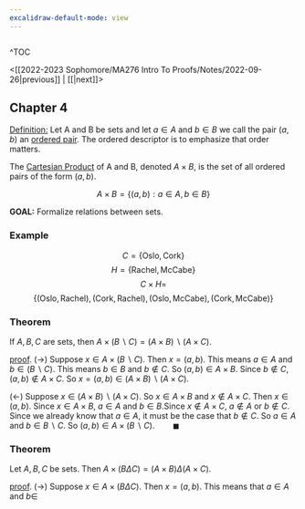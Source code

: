 ```yaml
---
excalidraw-default-mode: view
---
```



```toc

```

^TOC

<[[2022-2023 Sophomore/MA276 Intro To Proofs/Notes/2022-09-26|previous]] | [[|next]]>

## Chapter 4

<u>Definition:</u> Let A and B be sets and let $a\in A$ and $b \in B$ we call the pair $(a,b)$ an <u>ordered pair</u>. The ordered descriptor is to emphasize that order matters.

The <u>Cartesian Product</u> of A and B, denoted $A\times B$, is the set of all ordered pairs of the form $(a,b)$.

$$A\times B = \{(a,b): a \in A, b \in B\}$$

**GOAL:** Formalize relations between sets.

### Example

$$C = \{\text{Oslo}, \text{Cork}\}$$
$$H = \{\text{Rachel}, \text{McCabe}\}$$
$$C\times H = $$
$$\{(\text{Oslo},\text{Rachel}),(\text{Cork}, \text{Rachel}),(\text{Oslo},\text{McCabe}),(\text{Cork},\text{McCabe})\}$$


### Theorem

If $A,B,C$ are sets, then $A\times(B\backslash C) = (A\times B)\backslash(A\times C)$.

<u>proof</u>. $(\to)$ Suppose $x\in A \times (B\backslash C)$. Then $x=(a,b)$. This means $a\in A$ and $b \in (B\backslash C)$. This means $b \in B$ and $b \notin C$. So $(a,b) \in A\times B$. Since $b \notin C$, $(a,b)\notin A\times C$. So $x = (a,b)\in(A\times B)\backslash(A\times C)$.


$(\leftarrow)$ Suppose $x \in (A\times B)\backslash (A\times C)$. So $x \in A\times B$ and $x \notin A\times C$. Then $x \in (a,b)$. Since $x \in A\times B$, $a \in A$ and $b \in B$.Since $x \notin A\times C$, $a \notin A$ or $b \notin C$. Since we already know that $a \in A$, it must be the case that $b \notin C$. So $a \in A$ and $b \in B \backslash C$. So $(a,b)\in A\times (B \backslash C).\qquad\blacksquare$


### Theorem

Let $A,B,C$ be sets. Then $A\times (B\Delta C) = (A\times B)\Delta(A\times C)$.

<u>proof</u>. $(\to)$ Suppose $x \in A\times (B\Delta C)$. Then $x = (a,b)$. This means that $a \in A$ and $b \in$
